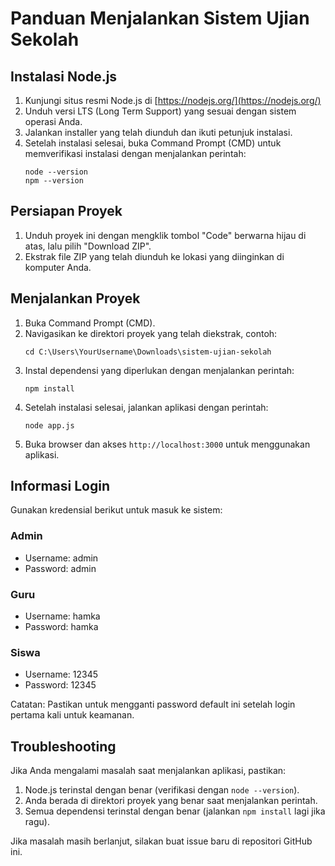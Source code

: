 # Panduan Menjalankan Sistem Ujian Sekolah

## Instalasi Node.js

1. Kunjungi situs resmi Node.js di [https://nodejs.org/](https://nodejs.org/)
2. Unduh versi LTS (Long Term Support) yang sesuai dengan sistem operasi Anda.
3. Jalankan installer yang telah diunduh dan ikuti petunjuk instalasi.
4. Setelah instalasi selesai, buka Command Prompt (CMD) untuk memverifikasi instalasi dengan menjalankan perintah:
   ```
   node --version
   npm --version
   ```

## Persiapan Proyek

1. Unduh proyek ini dengan mengklik tombol "Code" berwarna hijau di atas, lalu pilih "Download ZIP".
2. Ekstrak file ZIP yang telah diunduh ke lokasi yang diinginkan di komputer Anda.

## Menjalankan Proyek

1. Buka Command Prompt (CMD).
2. Navigasikan ke direktori proyek yang telah diekstrak, contoh:
   ```
   cd C:\Users\YourUsername\Downloads\sistem-ujian-sekolah
   ```
3. Instal dependensi yang diperlukan dengan menjalankan perintah:
   ```
   npm install
   ```
4. Setelah instalasi selesai, jalankan aplikasi dengan perintah:
   ```
   node app.js
   ```
5. Buka browser dan akses `http://localhost:3000` untuk menggunakan aplikasi.

## Informasi Login

Gunakan kredensial berikut untuk masuk ke sistem:

### Admin
- Username: admin
- Password: admin

### Guru
- Username: hamka
- Password: hamka

### Siswa
- Username: 12345
- Password: 12345

Catatan: Pastikan untuk mengganti password default ini setelah login pertama kali untuk keamanan.

## Troubleshooting

Jika Anda mengalami masalah saat menjalankan aplikasi, pastikan:
1. Node.js terinstal dengan benar (verifikasi dengan `node --version`).
2. Anda berada di direktori proyek yang benar saat menjalankan perintah.
3. Semua dependensi terinstal dengan benar (jalankan `npm install` lagi jika ragu).

Jika masalah masih berlanjut, silakan buat issue baru di repositori GitHub ini.
